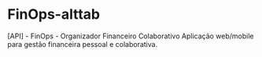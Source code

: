 # FinOps-alttab
[API]  - FinOps - Organizador Financeiro Colaborativo  Aplicação web/mobile para gestão financeira pessoal e colaborativa.
